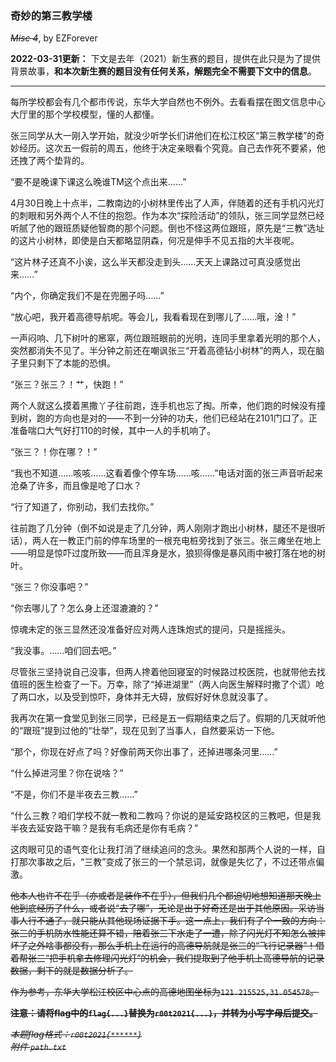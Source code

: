 ### 奇妙的第三教学楼

~~*Misc 4*~~, by EZForever

**2022-03-31更新：** 下文是去年（2021）新生赛的题目，提供在此只是为了提供背景故事，**和本次新生赛的题目没有任何关系，解题完全不需要下文中的信息**。

---

每所学校都会有几个都市传说，东华大学自然也不例外。去看看摆在图文信息中心大厅里的那个学校模型，懂的人都懂。

张三同学从大一刚入学开始，就没少听学长们讲他们在松江校区“第三教学楼”的奇妙经历。这次五一假前的周五，他终于决定亲眼看个究竟。自己去作死不要紧，他还拽了两个垫背的。

“要不是晚课下课这么晚谁TM这个点出来……”

4月30日晚上十点半，二教南边的小树林里传出了人声，伴随着的还有手机闪光灯的刺眼和另外两个人不住的抱怨。作为本次“探险活动”的领队，张三同学显然已经听腻了他的跟班质疑他智商的那个问题。倒也不怪这两位跟班，原先是“三教”选址的这片小树林，即使是白天都略显阴森，何况是伸手不见五指的大半夜呢。

“这片林子还真不小诶，这么半天都没走到头……天天上课路过可真没感觉出来……”

“内个，你确定我们不是在兜圈子吗……”

“放心吧，我开着高德导航呢。等会儿，我看看现在到哪儿了……哦，淦！”

一声闷响、几下树叶的窸窣，两位跟班眼前的光明，连同手里拿着光明的那个人，突然都消失不见了。半分钟之前还在嘲讽张三“开着高德钻小树林”的两人，现在脑子里只剩下了本能的恐惧。

“张三？张三？！艹，快跑！”

两个人就这么摸着黑撒丫子往前跑，连手机也忘了掏。所幸，他们跑的时候没有撞到树，跑的方向也是对的——不到一分钟的功夫，他们已经站在2101门口了。正准备喘口大气好打110的时候，其中一人的手机响了。

“张三？！你在哪？！”

“我也不知道……咳咳……这看着像个停车场……咳……”电话对面的张三声音听起来沧桑了许多，而且像是呛了口水？

“行了知道了，你别动，我们去找你。”

往前跑了几分钟（倒不如说是走了几分钟，两人刚刚才跑出小树林，腿还不是很听话），两人在一教正门前的停车场里的一根充电桩旁找到了张三。张三瘫坐在地上——明显是惊吓过度所致——而且浑身是水，狼狈得像是暴风雨中被打落在地的树叶。

“张三？你没事吧？”

“你去哪儿了？怎么身上还湿漉漉的？”

惊魂未定的张三显然还没准备好应对两人连珠炮式的提问，只是摇摇头。

“我没事。……咱们回去吧。”

尽管张三坚持说自己没事，但两人搀着他回寝室的时候路过校医院，也就带他去找值班的医生检查了一下。万幸，除了“掉进湖里”（两人向医生解释时撒了个谎）呛了两口水，以及受到惊吓，身体并无大碍，放假好好休息就没事了。

我再次在第一食堂见到张三同学，已经是五一假期结束之后了。假期的几天就听他的“跟班”提到过他的“壮举”，现在见到了当事人，自然要采访一下他。

“那个，你现在好点了吗？好像前两天你出事了，还掉进哪条河里……”

“什么掉进河里？你在说啥？”

“不是，你们不是半夜去三教……”

“什么三教？咱们学校不就一教和二教吗？你说的是延安路校区的三教吧，但是我半夜去延安路干嘛？是我有毛病还是你有毛病？”

这肉眼可见的语气变化让我打消了继续追问的念头。果然和那两个人说的一样，自打那次事故之后，“三教”变成了张三的一个禁忌词，就像是失忆了，不过还带点偏激。

~~他本人也许不在乎（亦或者是装作不在乎），但我们几个都迫切地想知道那天晚上他到底经历了什么，或者说“去了哪”，无论是出于好奇还是出于其他原因。采访当事人行不通了，就只能从其他现场证据下手。这一点上，我们有了个一致的方向：张三的手机防水性能还算不错，陪着张三下水走了一遭，除了闪光灯不知怎么被摔坏了之外啥事都没有，那么手机上在运行的高德导航就是张三的“飞行记录器”！借着帮张三“把手机拿去修理闪光灯”的机会，我们提取到了他手机上高德导航的记录数据，剩下的就是数据分析了。~~

~~作为参考，东华大学松江校区中心点的高德地图坐标为`121.215525,31.054578`。~~

**~~注意：请将flag中的`flag{...}`替换为`r00t2021{...}`，并转为小写字母后提交。~~**

*~~本题flag格式：`r00t2021{******}`~~*  
*~~附件 `path.txt`~~*

